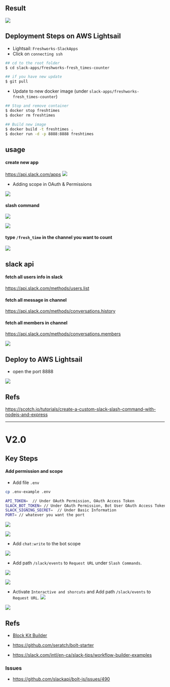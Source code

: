 ## Result

![](2020-04-24-12-03-41.png)

## Deployment Steps on AWS Lightsail

- Lightsail: `Freshworks-SlackApps`
- Click on `connecting ssh`

```bash
## cd to the root folder
$ cd slack-apps/freshworks-fresh_times-counter

## if you have new update
$ git pull
```

- Update to new docker image (under `slack-apps/freshworks-fresh_times-counter`)

```bash
## Stop and remove container
$ docker stop freshtimes
$ docker rm freshtimes

## Build new image
$ docker build -t freshtimes .
$ docker run -d -p 8888:8888 freshtimes
```

## usage

#### create new app

https://api.slack.com/apps
![](2020-04-24-12-19-01.png)

- Adding scope in OAuth & Permissions

![](2020-05-01-12-33-43.png)

#### slash command

![](2020-04-30-11-07-47.png)

![](2020-04-30-11-08-07.png)

#### type `/fresh_time` in the channel you want to count

![](2020-04-24-12-09-24.png)

## slack api

#### fetch all users info in slack

https://api.slack.com/methods/users.list

#### fetch all message in channel

https://api.slack.com/methods/conversations.history

#### fetch all members in channel

https://api.slack.com/methods/conversations.members

![](2020-04-24-00-41-05.png)

## Deploy to AWS Lightsail

- open the port 8888

![](2020-05-01-14-37-44.png)

## Refs

https://scotch.io/tutorials/create-a-custom-slack-slash-command-with-nodejs-and-express

---

# V2.0

## Key Steps

#### Add permission and scope

- Add file `.env`

```bash
cp .env-example .env
```

```bash
API_TOKEN=  // Under OAuth Permission, OAuth Access Token
SLACK_BOT_TOKEN= // Under OAuth Permission, Bot User OAuth Access Token
SLACK_SIGNING_SECRET=  // Under Basic Information
PORT= // whatever you want the port
```

![](2020-12-20-18-29-55.png)

![](2020-12-20-18-32-10.png)

- Add `chat:write` to the bot scope

![](2020-12-20-18-36-09.png)

- Add path `/slack/events` to `Request URL` under `Slash Commands`.

![](2020-12-20-18-42-00.png)

![](2020-12-20-18-41-29.png)

- Activate `Interactive and shorcuts` and Add path `/slack/events` to `Request URL`.
  ![](2020-12-20-18-25-56.png)

![](2020-12-20-18-21-21.png)

## Refs

- [Block Kit Builder](https://app.slack.com/block-kit-builder)

- https://github.com/seratch/bolt-starter

- https://slack.com/intl/en-ca/slack-tips/workflow-builder-examples

### Issues

- https://github.com/slackapi/bolt-js/issues/490
